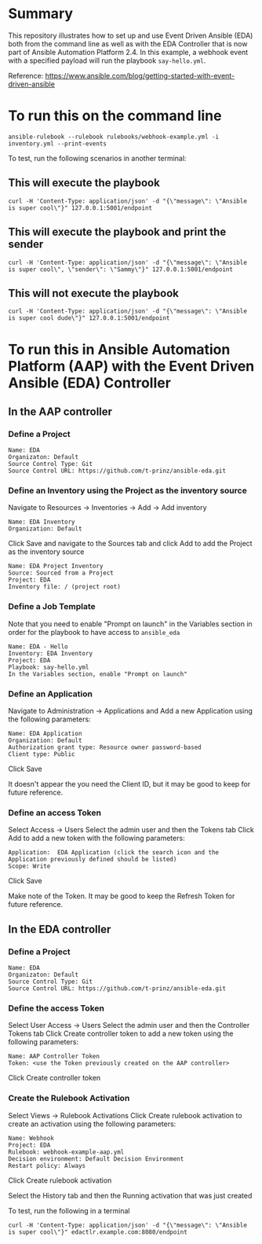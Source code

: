 # Summary

This repository illustrates how to set up and use Event Driven Ansible (EDA) both from the command line as well as with the EDA Controller that is now part of Ansible Automation Platform 2.4.  In this example, a webhook event with a specified payload will run the playbook `say-hello.yml`.

Reference: https://www.ansible.com/blog/getting-started-with-event-driven-ansible

# To run this on the command line

`ansible-rulebook --rulebook rulebooks/webhook-example.yml -i inventory.yml --print-events`

To test, run the following scenarios in another terminal:

## This will execute the playbook

`curl -H 'Content-Type: application/json' -d "{\"message\": \"Ansible is super cool\"}" 127.0.0.1:5001/endpoint`

## This will execute the playbook and print the sender

`curl -H 'Content-Type: application/json' -d "{\"message\": \"Ansible is super cool\", \"sender\": \"Sammy\"}" 127.0.0.1:5001/endpoint`

## This will not execute the playbook

`curl -H 'Content-Type: application/json' -d "{\"message\": \"Ansible is super cool dude\"}" 127.0.0.1:5001/endpoint`

# To run this in Ansible Automation Platform (AAP) with the Event Driven Ansible (EDA) Controller

## In the AAP controller

### Define a Project

```
Name: EDA
Organizaton: Default
Source Control Type: Git
Source Control URL: https://github.com/t-prinz/ansible-eda.git
```

### Define an Inventory using the Project as the inventory source

Navigate to Resources -> Inventories -> Add -> Add inventory

```
Name: EDA Inventory
Organization: Default
```

Click Save and navigate to the Sources tab and click Add to add the Project as the inventory source

```
Name: EDA Project Inventory
Source: Sourced from a Project
Project: EDA
Inventory file: / (project root)
```

### Define a Job Template

Note that you need to enable "Prompt on launch" in the Variables section in order for the playbook to have access to `ansible_eda`

```
Name: EDA - Hello
Inventory: EDA Inventory
Project: EDA
Playbook: say-hello.yml
In the Variables section, enable "Prompt on launch"
```

### Define an Application

Navigate to Administration -> Applications and Add a new Application using the following parameters:

```
Name: EDA Application
Organization: Default
Authorization grant type: Resource owner password-based
Client type: Public
```

Click Save

It doesn't appear the you need the Client ID, but it may be good to keep for future reference.

### Define an access Token

Select Access -> Users 
Select the admin user and then the Tokens tab
Click Add to add a new token with the following parameters:

```
Application:  EDA Application (click the search icon and the Application previously defined should be listed)
Scope: Write
```

Click Save

Make note of the Token.  It may be good to keep the Refresh Token for future reference.

## In the EDA controller

### Define a Project

```
Name: EDA
Organizaton: Default
Source Control Type: Git
Source Control URL: https://github.com/t-prinz/ansible-eda.git
```

### Define the access Token

Select User Access -> Users
Select the admin user and then the Controller Tokens tab
Click Create controller token to add a new token using the following parameters:

```
Name: AAP Controller Token
Token: <use the Token previously created on the AAP controller>
```

Click Create controller token

### Create the Rulebook Activation

Select Views -> Rulebook Activations
Click Create rulebook activation to create an activation using the following parameters:

```
Name: Webhook
Project: EDA
Rulebook: webhook-example-aap.yml
Decision environment: Default Decision Environment
Restart policy: Always
```

Click Create rulebook activation

Select the History tab and then the Running activation that was just created

To test, run the following in a terminal

`curl -H 'Content-Type: application/json' -d "{\"message\": \"Ansible is super cool\"}" edactlr.example.com:8080/endpoint`
